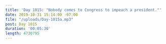 ```yaml
---
title: 'Day 1015: "Nobody comes to Congress to impeach a president."'
date: 2019-10-31 15:14:00 -07:00
file: "/uploads/Day-1015a.mp3"
post: Day 1015
duration: '00:05:30'
length: 4730795
---
```


